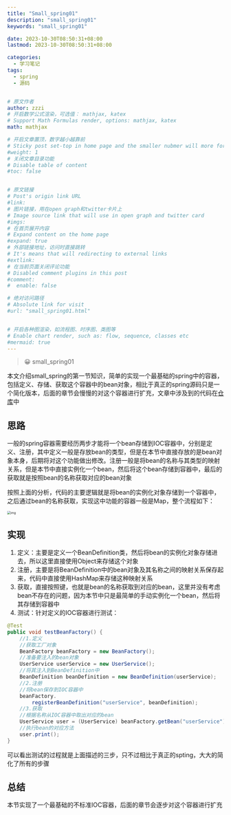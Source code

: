 ```yaml
---
title: "Small_spring01"
description: "small_spring01"
keywords: "small_spring01"

date: 2023-10-30T08:50:31+08:00
lastmod: 2023-10-30T08:50:31+08:00

categories:
  - 学习笔记
tags:
  - spring
  - 源码


# 原文作者
author: zzzi
# 开启数学公式渲染，可选值： mathjax, katex
# Support Math Formulas render, options: mathjax, katex
math: mathjax

# 开启文章置顶，数字越小越靠前
# Sticky post set-top in home page and the smaller nubmer will more forward.
#weight: 1
# 关闭文章目录功能
# Disable table of content
#toc: false


# 原文链接
# Post's origin link URL
#link:
# 图片链接，用在open graph和twitter卡片上
# Image source link that will use in open graph and twitter card
#imgs:
# 在首页展开内容
# Expand content on the home page
#expand: true
# 外部链接地址，访问时直接跳转
# It's means that will redirecting to external links
#extlink:
# 在当前页面关闭评论功能
# Disabled comment plugins in this post
#comment:
#  enable: false

# 绝对访问路径
# Absolute link for visit
#url: "small_spring01.html"


# 开启各种图渲染，如流程图、时序图、类图等
# Enable chart render, such as: flow, sequence, classes etc
#mermaid: true
---
```


>😀 small_spring01

本文介绍small_spring的第一节知识，简单的实现一个最基础的spring中的容器，包括定义、存储、获取这个容器中的bean对象，相比于真正的spring源码只是一个简化版本，后面的章节会慢慢的对这个容器进行扩充，文章中涉及到的代码在[仓库](https://github.com/zzziCode/small_spring)中

<!--more-->

## 思路

​		一般的spring容器需要经历两步才能将一个bean存储到IOC容器中，分别是定义、注册，其中定义一般是存放bean的类型，但是在本节中直接存放的是bean对象本身，后期将对这个功能做出修改。注册一般是将bean的名称与其类型的映射关系，但是本节中直接实例化一个bean，然后将这个bean存储到容器中，最后的获取就是按照bean的名称获取对应的bean对象

​		按照上面的分析，代码的主要逻辑就是将bean的实例化对象存储到一个容器中，之后通过bean的名称获取，实现这中功能的容器一般是Map，整个流程如下：

<img src="https://zzzi-img-1313100942.cos.ap-beijing.myqcloud.com/img/202310301326618.png" alt="img" style="zoom: 50%;" />

## 实现

1. 定义：主要是定义一个BeanDefinition类，然后将bean的实例化对象存储进去，所以这里直接使用Object来存储这个对象
2. 注册，主要是将BeanDefinition中的bean对象及其名称之间的映射关系保存起来，代码中直接使用HashMap来存储这种映射关系
3. 获取，直接按照键，也就是bean的名称获取到对应的bean，这里并没有考虑bean不存在的问题，因为本节中只是最简单的手动实例化一个bean，然后将其存储到容器中
4. 测试：针对定义的IOC容器进行测试：

```java
@Test
public void testBeanFactory() {
    //1.定义
    //获取工厂对象
    BeanFactory beanFactory = new BeanFactory();
    //准备要注入的bean对象
    UserService userService = new UserService();
    //将其注入到BeanDefinition中
    BeanDefinition beanDefinition = new BeanDefinition(userService);
    //2.注册
    //将bean保存到IOC容器中
    beanFactory.
        registerBeanDefinition("userService", beanDefinition);
    //3.获取
    //根据名称从IOC容器中取出对应的bean
    UserService user = (UserService) beanFactory.getBean("userService");
    //执行bean的对应方法
    user.print();
}
```

可以看出测试的过程就是上面描述的三步，只不过相比于真正的spting，大大的简化了所有的步骤

## 总结

本节实现了一个最基础的不标准IOC容器，后面的章节会逐步对这个容器进行扩充
